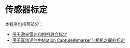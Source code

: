 # 传感器标定

本程序包括两部分：

- [用于激光雷达和相机联合标定](./cam_lidar_calibration/README.md)
- [用于真值评估中Motion Capture的marker与相机之间的标定](./handeye_calibration/README.md)
